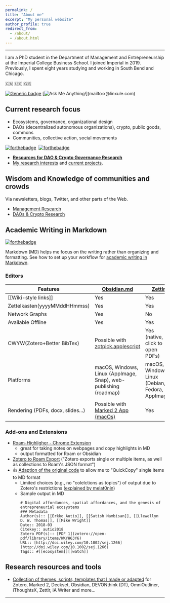 ```yaml
---
permalink: /
title: "About me"
excerpt: "My personal website"
author_profile: true
redirect_from:
  - /about/
  - /about.html
---
```


-----
I am a PhD student in the Department of Management and Entrepreneurship at the Imperial College Business School. I joined Imperial in 2019. Previously, I spent eight years studying and working in South Bend and Chicago. 

:cn: :us: :gb: 

[![Generic badge](https://img.shields.io/badge/有问-必答-<COLOR>.svg)](mailto:x@linxule.com) 
[![Ask Me Anything!](https://img.shields.io/badge/Ask%20me-anything-1abc9c.svg?style="max-width:100%")](mailto:x@linxule.com) 

## Current research focus 

  * Ecosystems, governance, organizational design  
  * DAOs (decentralized autonomous organizations), crypto, public goods, commons
  * Communities, collective action, social movements  

[![forthebadge](https://forthebadge.com/images/badges/built-with-love.svg)](https://linxule.com/posts/2020/06/resources-for-dao-research/)&nbsp; [![forthebadge](https://forthebadge.com/images/badges/check-it-out.svg)](https://linxule.com/posts/2020/06/resources-for-dao-research/)    

- [**Resources for DAO & Crypto Governance Research**
](https://linxule.com/posts/2020/06/resources-for-dao-research/)
- [My research interests](https://linxule.com/posts/2020/05/so-what-are-you-studying/) and [current projects](https://linxule.com/portfolio/).

## Wisdom and Knowledge of communities and crowds 
 Via newsletters, blogs, Twitter, and other parts of the Web.

  * [Management Research](https://linxule.com/curation-mgmt/)
  * [DAOs & Crypto Research](https://linxule.com/curation-dao/)

## Academic Writing in Markdown 
[![forthebadge](https://forthebadge.com/images/badges/made-with-markdown.svg)](http://commonmark.org) 

Markdown (MD) helps me focus on the writing rather than organizing and formatting. See how to set up your workflow for [academic writing in Markdown](https://linxule.com/portfolio/portfolio-2/).

### Editors


| Features                          | [Obsidian.md](https://obsidian.md/)                          | [Zettlr](https://www.zettlr.com/)                | [Bear  Note](https://bear.app/)                                                   |
| --------------------------------- | ------------------------------------------------------------ | ------------------------------------------------ | ------------------------------------------------------------ |
| [[Wiki-style links]]              | Yes                                                          | Yes                                              | Yes                                                          |
| Zettelkasten(yyyyMMddHHmmss)      | Yes                                                          | Yes                                              | No                                                           |
| Network Graphs                    | Yes                                                          | No                                               | No                                                           |
| Available Offline                 | Yes                                                          | Yes                                              | Yes                                                          |
| CWYW(Zotero+Better BibTex)        | Possible with [zotpick.applescript](https://github.com/davepwsmith/zotpick-applescript) | Yes (native, click to open PDFs)                 | Possible with [zotpick.applescript](https://github.com/davepwsmith/zotpick-applescript) |
| Platforms                         | macOS, Windows, Linux (AppImage, Snap), web-publishing (roadmap) | macOS, Windows, Linux (Debian, Fedora, AppImage) | macOS, iOS, iPadOS                                           |
| Rendering (PDFs, docx, slides...) | Possible with [Marked 2 App (macOs)](https://marked2app.com/) | Yes                                              | Yes                                                          |

### Add-ons and Extensions
* [Roam-Highligher - Chrome Extension](https://github.com/GitMurf/roam-highlighter#how-to-use-the-highlighter)
    * great for taking notes on webpages and copy highlights in MD
    * output formatted for Roam or Obsidian
* [Zotero to Roam Export](https://github.com/melat0nin/zotero-roam-export) ("Zotero exports single or multiple items, as well as collections to Roam's JSON format") 
* :+1: [Adaption of the original code](Zotero/Roam-QuickCopy2MD.js) to allow me to "QuickCopy" single items to MD format
    * Limited choices (e.g., no "colelctions as topics") of output due to Zotero's restrictions ([explained by melat0nin](https://github.com/melat0nin/zotero-roam-export/issues/17#issuecomment-660646353))
    * Sample output in MD
        ```
        # Digital affordances, spatial affordances, and the genesis of entrepreneurial ecosystems
        ### Metadata
        Author(s):: [[Erkko Autio]], [[Satish Nambisan]], [[Llewellyn D. W. Thomas]], [[Mike Wright]]
        Date:: 2018-03
        Citekey:: autio2018
        Zotero PDF(s):: [PDF 1](zotero://open-pdf/library/items/WKYH63Y6)
        URL:: [http://doi.wiley.com/10.1002/sej.1266](http://doi.wiley.com/10.1002/sej.1266)
        Tags:: #[[ecosystem]][[watch]]
        ```
        
## Research resources and tools
* [Collection of themes, scripts, templates that I made or adapted](https://github.com/linxule/themes) for Zotero, Marked 2, Deckset, Obsidian, DEVONthink (DT), OmniOutliner, iThoughtsX, Zettlr, iA Writer and more...

------

